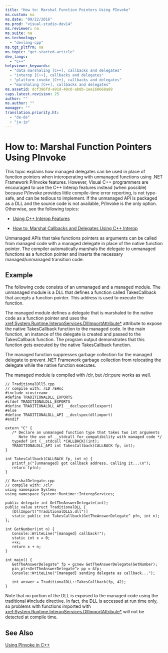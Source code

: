 ```yaml
---
title: "How to: Marshal Function Pointers Using PInvoke"
ms.custom: na
ms.date: "09/22/2016"
ms.prod: "visual-studio-dev14"
ms.reviewer: na
ms.suite: na
ms.technology: 
  - "devlang-cpp"
ms.tgt_pltfrm: na
ms.topic: "get-started-article"
dev_langs: 
  - "C++"
helpviewer_keywords: 
  - "data marshaling [C++], callbacks and delegates"
  - "interop [C++], callbacks and delegates"
  - "platform invoke [C++], callbacks and delegates"
  - "marshaling [C++], callbacks and delegates"
ms.assetid: dcf396fd-a91d-49c0-ab0b-1ea160668a89
caps.latest.revision: 25
author: ""
ms.author: ""
manager: ""
translation.priority.ht: 
  - "de-de"
  - "ja-jp"
---
```

# How to: Marshal Function Pointers Using PInvoke
This topic explains how managed delegates can be used in place of function pointers when interoperating with unmanaged functions using .NET Framework P/Invoke features. However, Visual C++ programmers are encouraged to use the C++ Interop features instead (when possible) because P/Invoke provides little compile-time error reporting, is not type-safe, and can be tedious to implement. If the unmanaged API is packaged as a DLL and the source code is not available, P/Invoke is the only option. Otherwise, see the following topics:  
  
-   [Using C++ Interop Features](../vs140/using-c---interop--implicit-pinvoke-.md)  
  
-   [How to: Marshal Callbacks and Delegates Using C++ Interop](../vs140/how-to--marshal-callbacks-and-delegates-by-using-c---interop.md)  
  
 Unmanaged APIs that take functions pointers as arguments can be called from managed code with a managed delegate in place of the native function pointer. The compiler automatically marshals the delegate to unmanaged functions as a function pointer and inserts the necessary managed/unmanaged transition code.  
  
## Example  
 The following code consists of an unmanaged and a managed module. The unmanaged module is a DLL that defines a function called TakesCallback that accepts a function pointer. This address is used to execute the function.  
  
 The managed module defines a delegate that is marshaled to the native code as a function pointer and uses the <xref:System.Runtime.InteropServices.DllImportAttribute*> attribute to expose the native TakesCallback function to the managed code. In the main function, an instance of the delegate is created and passed to the TakesCallback function. The program output demonstrates that this function gets executed by the native TakesCallback function.  
  
 The managed function suppresses garbage collection for the managed delegate to prevent .NET Framework garbage collection from relocating the delegate while the native function executes.  
  
 The managed module is compiled with /clr, but /clr:pure works as well.  
  
```  
// TraditionalDll5.cpp  
// compile with: /LD /EHsc  
#include <iostream>  
#define TRADITIONALDLL_EXPORTS  
#ifdef TRADITIONALDLL_EXPORTS  
#define TRADITIONALDLL_API __declspec(dllexport)  
#else  
#define TRADITIONALDLL_API __declspec(dllimport)  
#endif  
  
extern "C" {  
   /* Declare an unmanaged function type that takes two int arguments  
      Note the use of __stdcall for compatibility with managed code */  
   typedef int (__stdcall *CALLBACK)(int);  
   TRADITIONALDLL_API int TakesCallback(CALLBACK fp, int);  
}  
  
int TakesCallback(CALLBACK fp, int n) {  
   printf_s("[unmanaged] got callback address, calling it...\n");  
   return fp(n);  
}  
```  
  
```  
// MarshalDelegate.cpp  
// compile with: /clr  
using namespace System;  
using namespace System::Runtime::InteropServices;  
  
public delegate int GetTheAnswerDelegate(int);  
public value struct TraditionalDLL {  
   [DllImport("TraditionalDLL5.dll")]  
   static public int TakesCallback(GetTheAnswerDelegate^ pfn, int n);  
};  
  
int GetNumber(int n) {  
   Console::WriteLine("[managed] callback!");  
   static int x = 0;  
   ++x;  
   return x + n;  
}  
  
int main() {  
   GetTheAnswerDelegate^ fp = gcnew GetTheAnswerDelegate(GetNumber);  
   pin_ptr<GetTheAnswerDelegate^> pp = &fp;  
   Console::WriteLine("[managed] sending delegate as callback...");  
  
   int answer = TraditionalDLL::TakesCallback(fp, 42);  
}  
```  
  
 Note that no portion of the DLL is exposed to the managed code using the traditional #include directive. In fact, the DLL is accessed at run time only, so problems with functions imported with <xref:System.Runtime.InteropServices.DllImportAttribute*> will not be detected at compile time.  
  
## See Also  
 [Using PInvoke in C++](../vs140/using-explicit-pinvoke-in-c----dllimport-attribute-.md)